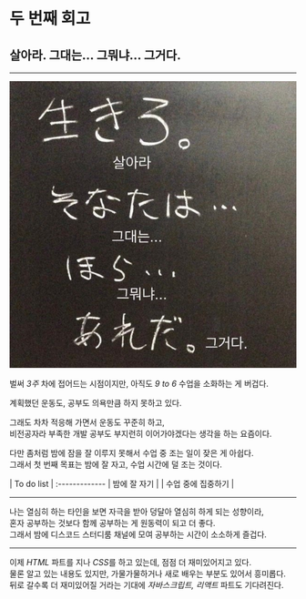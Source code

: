 # 두 번째 회고

## 살아라. 그대는... 그뭐냐... 그거다.

---

![살아라그대는그뭐냐그거다 밈](./images/IMG_0562.jpg)

벌써 _3주_ 차에 접어드는 시점이지만, 아직도 _9 to 6_ 수업을 소화하는 게 버겁다.

계획했던 운동도, 공부도 의욕만큼 하지 못하고 있다.

그래도 차차 적응해 가면서 운동도 꾸준히 하고,  
비전공자라 부족한 개발 공부도 부지런히 이어가야겠다는 생각을 하는 요즘이다.

다만 좀처럼 밤에 잠을 잘 이루지 못해서 수업 중 조는 일이 잦은 게 아쉽다.  
그래서 첫 번째 목표는 밤에 잘 자고, 수업 시간에 덜 조는 것이다.

| To do list |
:-------------
| 밤에 잘 자기 |
| 수업 중에 집중하기 |

---

나는 열심히 하는 타인을 보면 자극을 받아 덩달아 열심히 하게 되는 성향이라,  
혼자 공부하는 것보다 함께 공부하는 게 원동력이 되고 더 좋다.  
그래서 밤에 디스코드 스터디룸 채널에 모여 공부하는 시간이 소소하게 즐겁다.

---

이제 _HTML_ 파트를 지나 *CSS*를 하고 있는데, 점점 더 재미있어지고 있다.  
물론 알고 있는 내용도 있지만, 가물가물하거나 새로 배우는 부분도 있어서 흥미롭다.  
뒤로 갈수록 더 재미있어질 거라는 기대에 _자바스크립트, 리액트_ 파트도 기다려진다.
